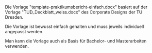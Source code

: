 Die Vorlage "template-praktikumsbericht-einfach.docx" basiert auf der Vorlage
"TUD_Deckblatt_weiss.docx" des Corporate Designs der TU Dresden.

Die Vorlage ist bewusst einfach gehalten und muss jeweils individuell
angepasst werden.

Man kann die Vorlage auch als Basis für Bachelor- und Masterarbeiten verwenden.
